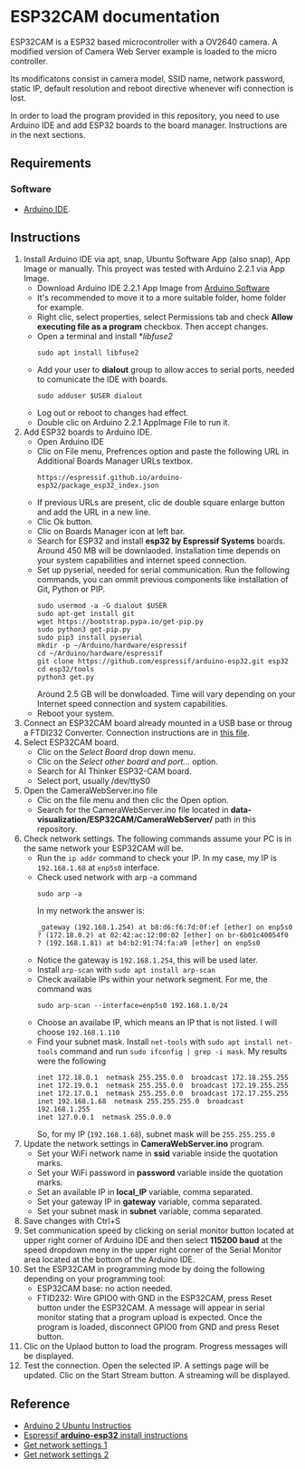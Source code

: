 # ESP32CAM documentation
ESP32CAM is a ESP32 based microcontroller with a OV2640 camera. A modified version of Camera Web Server example is loaded to the micro controller.

Its modificatons consist in camera model, SSID name, network password, static IP, default resolution and reboot directive whenever wifi connection is lost.

In order to load the program provided in this repository, you need to use Arduino IDE and add ESP32 boards to the board manager. Instructions are in the next sections.

## Requirements

### Software
- [Arduino IDE](https://www.arduino.cc/en/software).


## Instructions

1. Install Arduino IDE via apt, snap, Ubuntu Software App (also snap), App Image or manually. This proyect was tested with Arduino 2.2.1 via App Image.
    - Download Arduino IDE 2.2.1 App Image from [Arduino Software](https://www.arduino.cc/en/software)
    - It's recommended to move it to a more suitable folder, home folder for example.
    - Right clic, select properties, select Permissions tab and check **Allow executing file as a program** checkbox. Then accept changes.
    - Open a terminal and install **libfuse2*
        ```
        sudo apt install libfuse2
        ```
    - Add your user to **dialout** group to allow acces to serial ports, needed to comunicate the IDE with boards.
        ```
        sudo adduser $USER dialout
        ```
    - Log out or reboot to changes had effect.
    - Double clic on Arduino 2.2.1 AppImage File to run it.
2. Add ESP32 boards to Arduino IDE.
    - Open Arduino IDE
    - Clic on File menu, Prefrences option and paste the following URL in Additional Boards Manager URLs textbox.
        ```
        https://espressif.github.io/arduino-esp32/package_esp32_index.json
        ```
    - If previous URLs are present, clic de double square enlarge button and add the URL in a new line.
    - Clic Ok button.
    - Clic on Boards Manager icon at left bar.
    - Search for ESP32 and install **esp32 by Espressif Systems** boards. Around 450 MB will be downlaoded. Installation time depends on your system capabilities and internet speed connection.
    - Set up pyserial, needed for serial communication. Run the following commands, you can ommit previous components like installation of Git, Python or PIP.
        ```
        sudo usermod -a -G dialout $USER
        sudo apt-get install git
        wget https://bootstrap.pypa.io/get-pip.py
        sudo python3 get-pip.py
        sudo pip3 install pyserial
        mkdir -p ~/Arduino/hardware/espressif
        cd ~/Arduino/hardware/espressif
        git clone https://github.com/espressif/arduino-esp32.git esp32
        cd esp32/tools
        python3 get.py
        ```
        Around 2.5 GB will be donwloaded. Time will vary depending on your Internet speed connection and system capabilities.
    - Reboot your system.
3. Connect an ESP32CAM board already mounted in a USB base or throug a FTDI232 Converter. Connection instructions are in [this file](https://github.com/hugoescalpelo/data-visualization/blob/main/ESP32CAM/esp32cam-ftdi232-connections.md).
4. Select ESP32CAM board.
    - Clic on the *Select Board* drop down menu.
    - Clic on the *Select other board and port...* option.
    - Search for AI Thinker ESP32-CAM board.
    - Select port, usually /dev/ttyS0
5. Open the CameraWebServer.ino file
    - Clic on the file menu and then clic the Open option.
    - Search for the CameraWebServer.ino file located in **data-visualization/ESP32CAM/CameraWebServer/** path in this repository.
6. Check network settings. The following commands assume your PC is in the same network your ESP32CAM will be.
    - Run the ```ip addr``` command to check your IP. In my case, my IP is ```192.168.1.68``` at ```enp5s0``` interface.
    - Check used network with arp -a command
        ```
        sudo arp -a
        ```
        In my network the answer is:
        ```
        _gateway (192.168.1.254) at b8:d6:f6:7d:0f:ef [ether] on enp5s0
        ? (172.18.0.2) at 02:42:ac:12:00:02 [ether] on br-6b01c40054f0
        ? (192.168.1.81) at b4:b2:91:74:fa:a9 [ether] on enp5s0
        ```
    - Notice the gateway is ```192.168.1.254```, this will be used later.
    - Install ```arp-scan``` with ```sudo apt install arp-scan```
    - Check available IPs within your network segment. For me, the command was 
        ```
        sudo arp-scan --interface=enp5s0 192.168.1.0/24
        ```
    - Choose an availabe IP, which means an IP that is not listed. I will choose ```192.168.1.110```
    - Find your subnet mask. Install ```net-tools``` with ```sudo apt install net-tools``` command and run ```sudo ifconfig | grep -i mask```. My results were the following
        ```
        inet 172.18.0.1  netmask 255.255.0.0  broadcast 172.18.255.255
        inet 172.19.0.1  netmask 255.255.0.0  broadcast 172.19.255.255
        inet 172.17.0.1  netmask 255.255.0.0  broadcast 172.17.255.255
        inet 192.168.1.68  netmask 255.255.255.0  broadcast 192.168.1.255
        inet 127.0.0.1  netmask 255.0.0.0
        ```
        So, for my IP (```192.168.1.68```), subnet mask will be ```255.255.255.0```
7. Update the network settings in **CameraWebServer.ino** program.
    - Set your WiFi network name in **ssid** variable inside the quotation marks.
    - Set your WiFi password in **password** variable inside the quotation marks.
    - Set an available IP in **local_IP** variable, comma separated.
    - Set your gateway IP in **gateway** variable, comma separated.
    - Set your subnet mask in **subnet** variable, comma separated.
8. Save changes with Ctrl+S
9. Set communication speed by clicking on serial monitor button located at upper right corner of Arduino IDE and then select **115200 baud** at the speed dropdown meny in the upper right corner of the Serial Monitor area located at the bottom of the Arduino IDE.
10. Set the ESP32CAM in programming mode by doing the following depending on your programming tool:
    - ESP32CAM base: no action needed.
    - FTID232: Wire GPIO0 with GND in the ESP32CAM, press Reset button under the ESP32CAM. A message will appear in serial monitor stating that a program upload is expected. Once the program is loaded, disconnect GPIO0 from GND and press Reset button.
11. Clic on the Uplaod button to load the program. Progress messages will be displayed.
12. Test the connection. Open the selected IP. A settings page will be updated. Clic on the Start Stream button. A streaming will be displayed.



## Reference
- [Arduino 2 Ubuntu Instructios](https://www.youtube.com/watch?v=JeD3nz0__nc)
- [Espressif **arduino-esp32** install instructions](https://docs.espressif.com/projects/arduino-esp32/en/latest/installing.html)
- [Get network settings 1](https://www.techrepublic.com/article/how-to-scan-for-ip-addresses-on-your-network-with-linux/)
- [Get network settings 2](https://devconnected.com/how-to-get-your-ip-address-on-linux/)